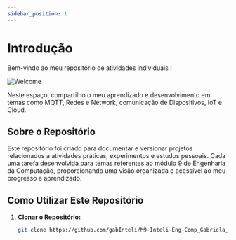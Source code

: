 ```yaml
---
sidebar_position: 1
---
```


# Introdução

Bem-vindo ao meu repositório de atividades individuais ! 

![Welcome](https://defeatzone.com/wp-content/uploads/2023/09/Jujutsu-Kaisen-5-Curiosidades-que-voce-Precisa-saber-sobre-Satoru-Gojo-1600x960.webp)

Neste espaço, compartilho o meu aprendizado e desenvolvimento em temas como MQTT, Redes e Network, comunicação de Dispositivos, IoT e Cloud. 


## Sobre o Repositório

Este repositório foi criado para documentar e versionar projetos relacionados a atividades práticas, experimentos e estudos pessoais. 
Cada uma tarefa desenvolvida para temas referentes ao módulo 9 de Engenharia da Computação, proporcionando uma visão organizada e acessível ao meu progresso e aprendizado.

## Como Utilizar Este Repositório

1. **Clonar o Repositório:**
   ```bash
   git clone https://github.com/gabInteli/M9-Inteli-Eng-Comp_Gabriela_Matias.git